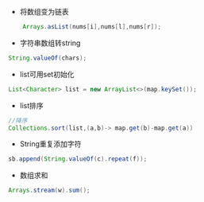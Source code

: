 - 将数组变为链表
```java
    Arrays.asList(nums[i],nums[l],nums[r]);
```
- 字符串数组转string
```java
String.valueOf(chars);
```
- list可用set初始化
```java
List<Character> list = new ArrayList<>(map.keySet());
```
- list排序
```java
//降序
Collections.sort(list,(a,b)-> map.get(b)-map.get(a))
```
- String重复添加字符
```java
sb.append(String.valueOf(c).repeat(f));
```
- 数组求和
```java
Arrays.stream(w).sum();
```
